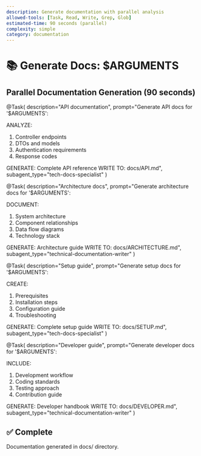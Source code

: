 ```yaml
---
description: Generate documentation with parallel analysis
allowed-tools: [Task, Read, Write, Grep, Glob]
estimated-time: 90 seconds (parallel)
complexity: simple
category: documentation
---
```


# 📚 Generate Docs: $ARGUMENTS

## Parallel Documentation Generation (90 seconds)

@Task(
  description="API documentation",
  prompt="Generate API docs for '$ARGUMENTS':
  
  ANALYZE:
  1. Controller endpoints
  2. DTOs and models
  3. Authentication requirements
  4. Response codes
  
  GENERATE: Complete API reference
  WRITE TO: docs/API.md",
  subagent_type="tech-docs-specialist"
)

@Task(
  description="Architecture docs",
  prompt="Generate architecture docs for '$ARGUMENTS':
  
  DOCUMENT:
  1. System architecture
  2. Component relationships
  3. Data flow diagrams
  4. Technology stack
  
  GENERATE: Architecture guide
  WRITE TO: docs/ARCHITECTURE.md",
  subagent_type="technical-documentation-writer"
)

@Task(
  description="Setup guide",
  prompt="Generate setup docs for '$ARGUMENTS':
  
  CREATE:
  1. Prerequisites
  2. Installation steps
  3. Configuration guide
  4. Troubleshooting
  
  GENERATE: Complete setup guide
  WRITE TO: docs/SETUP.md",
  subagent_type="tech-docs-specialist"
)

@Task(
  description="Developer guide",
  prompt="Generate developer docs for '$ARGUMENTS':
  
  INCLUDE:
  1. Development workflow
  2. Coding standards
  3. Testing approach
  4. Contribution guide
  
  GENERATE: Developer handbook
  WRITE TO: docs/DEVELOPER.md",
  subagent_type="technical-documentation-writer"
)

## ✅ Complete
Documentation generated in docs/ directory.
